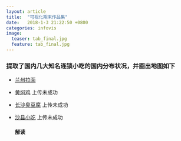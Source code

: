 ```yaml
---
layout: article
title:  "可视化期末作品集"
date:   2018-1-3 21:22:50 +0800
categories: infovis
image:
  teaser: tab_final.jpg
  feature: tab_final.jpg
---
```

###    提取了国内几大知名连锁小吃的国内分布状况，并画出地图如下

 
* [兰州拉面](https://public.tableau.com/shared/5TJWPH2DX?:display_count=yes)
 
* [黄焖鸡](上传未完成) 上传未成功
 
* [长沙臭豆腐](上传未完成)  上传未成功
 
* [沙县小吃](上传未完成)  上传未成功

  ####    解读
